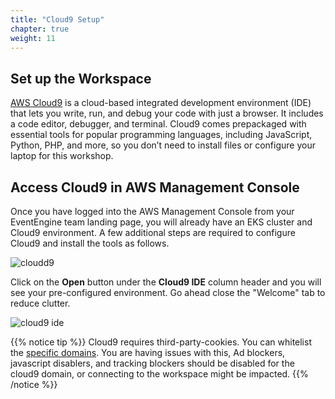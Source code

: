 ```yaml
---
title: "Cloud9 Setup"
chapter: true
weight: 11
---
```


## Set up the Workspace

[AWS Cloud9](https://aws.amazon.com/cloud9/) is a cloud-based integrated development environment (IDE) that lets you write, run, and debug your code with just a browser. It includes a code editor, debugger, and terminal. Cloud9 comes prepackaged with essential tools for popular programming languages, including JavaScript, Python, PHP, and more, so you don’t need to install files or configure your laptop for this workshop.

## Access Cloud9 in AWS Management Console 

Once you have logged into the AWS Management Console from your EventEngine team landing page, you will already have an EKS cluster and Cloud9 environment. A few additional steps are required to configure Cloud9 and install the tools as follows.


![cloudd9](/images/workshop-studio-cloud9-dashboard.png)

Click on the **Open** button under the **Cloud9 IDE** column header and you will see your pre-configured environment.  Go ahead close the "Welcome" tab to reduce clutter.

![cloud9 ide](/images/cloud9-initial.png)

{{% notice tip %}}
Cloud9 requires third-party-cookies. You can whitelist the [specific domains](https://docs.aws.amazon.com/cloud9/latest/user-guide/troubleshooting.html#troubleshooting-env-loading).  You are having issues with this, Ad blockers, javascript disablers, and tracking blockers should be disabled for the cloud9 domain, or connecting to the workspace might be impacted.
{{% /notice %}}